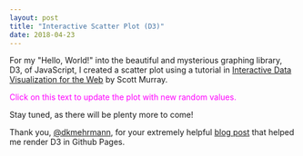 ```yaml
---
layout: post
title: "Interactive Scatter Plot (D3)"
date: 2018-04-23
---
```

<script src="//code.jquery.com/jquery.js"></script>
<style>

            .axis path,
            .axis line {
                fill : none;  /* when we use CSS to style SVG elements, we should only use SVG attribute names,*/
                stroke: black; /* not regular CSS properties */
                shape-rendering: crispEdges;
            }

            .axis text {
                font-family: sans-serif;
                font-size: 11px;
            }

</style>
For my "Hello, World!" into the beautiful and mysterious graphing library, D3, of JavaScript, I created a scatter plot using a tutorial in <u>Interactive Data Visualization for the Web</u> by Scott Murray.  

<p class="button" style="color:magenta;">Click on this text to update the plot with new random values.</p> 

<div id="d3div"></div>
Stay tuned, as there will be plenty more to come!  
  
<script src="//d3js.org/d3.v3.min.js"></script>
<script>

					// Dynamic, random data set 
					var dataset = [];
					var numDataPoints = 50;
					var xRange = Math.random() * 1000;
					var yRange = Math.random() * 1000;
					for (var i = 0; i < numDataPoints; i++) { 
						var newNumber1 = Math.floor(Math.random() * xRange);
						var newNumber2 = Math.floor(Math.random() * yRange);
						dataset.push([newNumber1, newNumber2]);
					}

					// we want to keep our code flexible, so will
					// analyze our datasets on the fly
					d3.max(dataset, function(d) { 
						return d[0];
					})

					var padding = 30; // keeps labels from being cut off 
					var w = $("#d3div").width();
                    if (w < 400) { 
                        w = 400;
                    }
					var h = 400;

					// setting up dynamic scales
					var xScale = d3.scale.linear()
										 .domain([0, d3.max(dataset, function(d) { return d[0];})])
										 .range([padding, w - 2 * padding]); //instead of [0, w-0]. doubling keeps labels 
										 // on far right from being cut off 

					var yScale = d3.scale.linear()
										 .domain([0, d3.max(dataset, function(d) { return d[1];})])
										 .range([h - padding, padding]); // otherwise larger y-values are at the bottom


					var rScale = d3.scale.linear()
										 .domain([0, d3.max(dataset, function(d) { return d[1]; })])
										 .range([2, 5]);
					// setting up axes
					var xAxis = d3.svg.axis()
									  .scale(xScale)
									  .orient("bottom")
									  .ticks(5); // D3 interprets this as a mere suggestion 

					var yAxis = d3.svg.axis()
									  .scale(yScale)
									  .orient("left")
									  .ticks(5);

					// incorporating scaled values 
					var svg = d3.select("#d3div")
					            .append("svg")
					            .attr("width", w)
					            .attr("height", h);

					// define clipping path 
					svg.append("clipPath")
						.attr("id", "chart-area")
						.append("rect")
						.attr("x", padding)
						.attr("y", padding)
						.attr("width", w - padding * 3)
						.attr("height", h - padding * 2);

					svg.append("g") 	// create a new g
						.attr("id", "circles") // Assign ID of 'circles'
						.attr("clip-path", "url(#chart-area)") // add reference to clipPath
						.selectAll("circle")
					    .data(dataset)
					    .enter()
					    .append("circle")
					    .attr("cx", function(d) {
					        return xScale(d[0]);
					    })
					    .attr("cy", function(d) {
					        return yScale(d[1]);
					    })
					    .attr("r", function(d) { 
					   		return rScale(d[1]);
					    });
					//labels 
					// svg.selectAll("text")
					// 	.data(dataset)
					// 	.enter()
					// 	.append("text")
					// 	.text(function(d) { 
					// 		return d[0] + ',' + d[1];
					// 	})
					// 	.attr("x", function(d) { 
					// 		return xScale(d[0]);
					// 	})
					// 	.attr("y", function(d) { 
					// 		return yScale(d[1]);
					// 	})
					// 	.attr("font-family", "sans-serif")
					// 	.attr("font-size", "11px")
					// 	.attr("fill", "red"); 

					// put this code at the end of the script so that it's generated after
					// the other elements and goes 'on top'
					svg.append("g")
						.attr("class", "x axis") // Assign "axis" class
						.attr("transform", "translate(0," + (h - padding) + ")") // put the axis on the bottom
						.call(xAxis); // see CSS styles in the <head> of our page 

					svg.append("g")
						.attr("class", "y axis")
						.attr("transform", "translate(" + padding + ",0)")
						.call(yAxis);


					// refresh data on click 
					d3.select('.button')
						.on("click", function() { 
							// Do something on click
							var dataset = [];
							var numDataPoints = 50;
							var xRange = Math.random() * 1000;
							var yRange = Math.random() * 1000;
							for (var i = 0; i < numDataPoints; i++) { 
								var newNumber1 = Math.floor(Math.random() * xRange);
								var newNumber2 = Math.floor(Math.random() * yRange);
								dataset.push([newNumber1, newNumber2]);
							}
							
							// Update scale domain
							xScale.domain([0, d3.max(dataset, function(d) { return d[0];})]);
							yScale.domain([0, d3.max(dataset, function(d) { return d[1];})]);
							rScale.domain([0, d3.max(dataset, function(d) { return d[1];})]);

							// update all circles 
							svg.selectAll("circle")
								.data(dataset)
								.transition() // animation!
                                .delay(100)
                                .duration(1000)
                                .each("start", function() { 
                                	d3.select(this)
                                		.attr("fill", "magenta")
                                		.attr("r", function(d) { 
							    				return rScale(d[1]);
							    		})
                                })
                                // .ease("elastic")
							    .attr("cx", function(d) {
							        			return xScale(d[0]);
							    })
							    .attr("cy", function(d) {
							        			return yScale(d[1]);
							    })
							    .transition()
							    .duration(1000)
							    .attr("fill", "black")
							    .attr("r", 2);
							    

							// update x axis
							svg.select(".x.axis")
								.transition()
								.duration(1000)
								.call(xAxis);

							// update y axis
							svg.select(".y.axis")
								.transition()
								.duration(1000)
								.call(yAxis);

						});




</script>
Thank you, [@dkmehrmann](http://github.com/dkmehrmann), for your extremely helpful 
[blog post](http://dkmehrmann.github.io/blog/2016/05/01/d3.html) that helped me render D3 in Github Pages.
